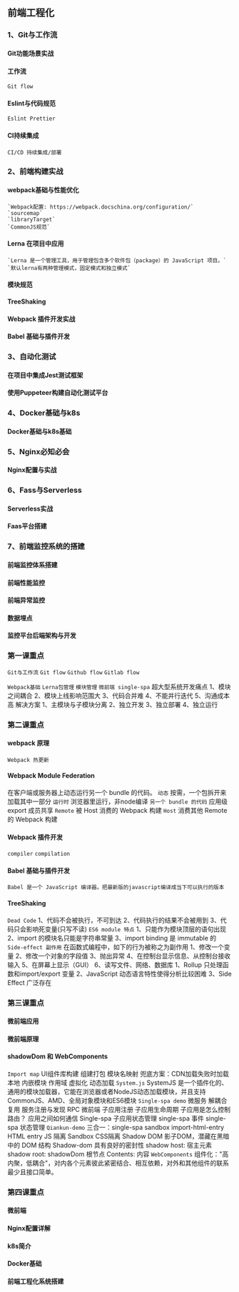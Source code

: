 ## 前端工程化

### 1、Git与工作流
  #### Git功能场景实战
  #### 工作流
    Git flow
  #### Eslint与代码规范
    Eslint Prettier
  #### CI持续集成
    CI/CD 持续集成/部署
### 2、前端构建实战
  #### webpack基础与性能优化
    `Webpack配置: https://webpack.docschina.org/configuration/`
    `sourcemap`
    `libraryTarget`
    `CommonJS规范`
  #### Lerna 在项目中应用
    `Lerna 是一个管理工具，用于管理包含多个软件包（package）的 JavaScript 项目。`
    `默认lerna有两种管理模式，固定模式和独立模式`
  #### 模块规范
  #### TreeShaking
  #### Webpack 插件开发实战
  #### Babel 基础与插件开发
### 3、自动化测试
  #### 在项目中集成Jest测试框架
  #### 使用Puppeteer构建自动化测试平台
### 4、Docker基础与k8s
  #### Docker基础与k8s基础
### 5、Nginx必知必会
  #### Nginx配置与实战
### 6、Fass与Serverless
  #### Serverless实战
  #### Faas平台搭建
### 7、前端监控系统的搭建
  #### 前端监控体系搭建
  #### 前端性能监控
  #### 前端异常监控
  #### 数据埋点
  #### 监控平台后端架构与开发

### 第一课重点
  `Git与工作流`
    `Git flow`
    `Github flow`
    `Gitlab flow`
    
  `Webpack基础`
  `Lerna包管理`
    `模块管理`
  `微前端 single-spa`
    超大型系统开发痛点
      1、模块之间耦合
      2、模块上线影响范围大
      3、代码合并难
      4、不能并行迭代
      5、沟通成本高
    解决方案
      1、主模块与子模块分离
      2、独立开发
      3、独立部署
      4、独立运行

### 第二课重点
  #### webpack 原理
    Webpack 热更新
  #### Webpack Module Federation
  在客户端或服务器上动态运行另一个 bundle 的代码。
  `动态` 按需，一个包拆开来加载其中一部分
  `运行时` 浏览器里运行，非node编译
  `另一个 bundle 的代码` 应用级 export 成员共享
  `Remote` 被 Host 消费的 Webpack 构建
  `Host` 消费其他 Remote 的 Webpack 构建
  #### Webpack 插件开发
  `compiler`
  `compilation`
  #### Babel 基础与插件开发
  `Babel 是一个 JavaScript 编译器。把最新版的javascript编译成当下可以执行的版本`
  #### TreeShaking
  `Dead Code`
    1、代码不会被执行，不可到达
    2、代码执行的结果不会被用到
    3、代码只会影响死变量(只写不读)
  `ES6 module 特点`
    1、只能作为模块顶层的语句出现
    2、import 的模块名只能是字符串常量
    3、import binding 是 immutable 的
  `Side-effect 副作用`
    在函数式编程中，如下的行为被称之为副作用
    1、修改一个变量
    2、修改一个对象的字段值
    3、抛出异常
    4、在控制台显示信息、从控制台接收输入
    5、在屏幕上显示（GUI）
    6、读写文件、网络、数据库
  1、Rollup 只处理函数和import/export 变量
  2、JavaScript 动态语言特性使得分析比较困难
  3、Side Effect 广泛存在

### 第三课重点
  #### 微前端应用
  #### 微前端原理
  #### shadowDom 和 WebComponents
  `Import map`
    UI组件库构建 组建打包
    模块名映射
    兜底方案：CDN加载失败时加载本地
    内嵌模块
    作用域
    虚拟化
    动态加载
  `System.js`
    SystemJS 是一个插件化的、通用的模块加载器，它能在浏览器或者NodeJS动态加载模块，并且支持 CommonJS、AMD、全局对象模块和ES6模块
  `Single-spa demo`
    微服务
      解耦合
      复用
      服务注册与发现
      RPC
    微前端
      子应用注册
      子应用生命周期
      子应用是怎么控制路由？
      应用之间如何通信
    Single-spa 子应用状态管理
    single-spa 事件
    single-spa 状态管理
  `Qiankun-demo`
    三合一：single-spa sandbox import-html-entry
    HTML entry
    JS 隔离
    Sandbox
    CSS隔离
    Shadow DOM
      影子DOM，潜藏在黑暗中的 DOM 结构
      Shadow-dom 具有良好的密封性
      shadow host: 宿主元素
      shadow root: shadowDom 根节点
      Contents: 内容
  `WebComponents`
    组件化："高内聚，低耦合"，对内各个元素彼此紧密结合、相互依赖，对外和其他组件的联系最少且接口简单。

### 第四课重点
  #### 微前端
  #### Nginx配置详解
  #### k8s简介
  #### Docker基础
  #### 前端工程化系统搭建